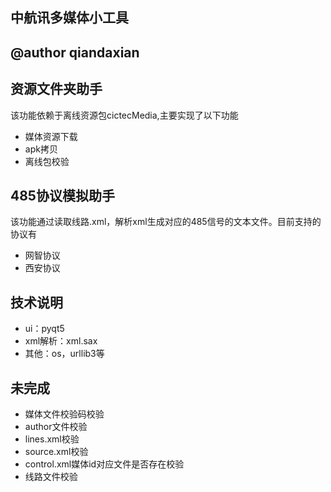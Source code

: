 
## 中航讯多媒体小工具 
@author qiandaxian
--


资源文件夹助手
--
该功能依赖于离线资源包cictecMedia,主要实现了以下功能

- 媒体资源下载
- apk拷贝
- 离线包校验


485协议模拟助手
--
该功能通过读取线路.xml，解析xml生成对应的485信号的文本文件。目前支持的协议有

- 网智协议
- 西安协议

技术说明
--
- ui：pyqt5
- xml解析：xml.sax
- 其他：os，urllib3等

未完成
--
- 媒体文件校验码校验
- author文件校验
- lines.xml校验
- source.xml校验
- control.xml媒体id对应文件是否存在校验
- 线路文件校验